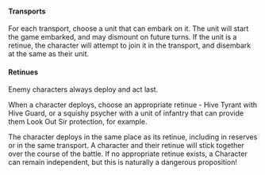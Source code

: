 #### Transports

For each transport, choose a unit that can embark on it. The unit will start the game embarked, and may dismount on future turns. If the unit is a retinue, the character will attempt to join it in the transport, and disembark at the same as their unit.

#### Retinues

Enemy characters always deploy and act last.

When a character deploys, choose an appropriate retinue - Hive Tyrant with Hive Guard, or a squishy psycher with a unit of infantry that can provide them Look Out Sir protection, for example.

The character deploys in the same place as its retinue, including in reserves or in the same transport. A character and their retinue will stick together over the course of the battle. If no appropriate retinue exists, a Character can remain independent, but this is naturally a dangerous proposition!
